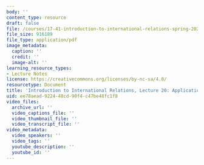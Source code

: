 ```yaml
---
body: ''
content_type: resource
draft: false
file: /courses/17-41-introduction-to-international-relations-spring-2023/mit17_41_s23_lec20.pdf
file_size: 916189
file_type: application/pdf
image_metadata:
  caption: ''
  credit: ''
  image-alt: ''
learning_resource_types:
- Lecture Notes
license: https://creativecommons.org/licenses/by-nc-sa/4.0/
resourcetype: Document
title: 'Introduction to International Relations, Lecture 20: Applications: Human Rights'
uid: ee78aead-9224-48cd-90f4-c47be48fc1f8
video_files:
  archive_url: ''
  video_captions_file: ''
  video_thumbnail_file: ''
  video_transcript_file: ''
video_metadata:
  video_speakers: ''
  video_tags: ''
  youtube_description: ''
  youtube_id: ''
---
```

